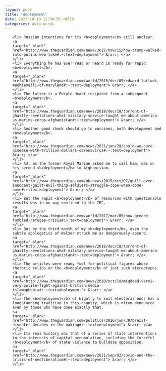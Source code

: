 ```yaml
---
layout: post
title: "deployment"
date: 2023-10-10 12:34:56 +0530
categories: auto-words
---
```

<ol>

    <li> Russian intentions for its <b>deployment</b> still unclear.
    <a 
    target="_blank" 
    href="http://www.theguardian.com/news/2017/nov/15/how-trump-walked-into-putins-web-luke#:~:text=deployment"> &rarr; </a>
    </li>
    <li> Everything he has ever read or heard is ready for rapid <b>deployment</b>.
    <a 
    target="_blank" 
    href="http://www.theguardian.com/world/2015/dec/09/edward-luttwak-machiavelli-of-maryland#:~:text=deployment"> &rarr; </a>
    </li>
    <li> The latter is a Purple Heart recipient from a subsequent <b>deployment</b>.
    <a 
    target="_blank" 
    href="http://www.theguardian.com/news/2018/dec/18/torrent-of-ghastly-revelations-what-military-service-taught-me-about-america-us-marine-corps-afghanistan#:~:text=deployment"> &rarr; </a>
    </li>
    <li> Another good chunk should go to vaccines, both development and <b>deployment</b>.
    <a 
    target="_blank" 
    href="http://www.theguardian.com/news/2021/jan/28/could-we-cure-disease-with-trillion-dollars-coronavirus#:~:text=deployment"> &rarr; </a>
    </li>
    <li> AJ, as the former Royal Marine asked me to call him, was on his second <b>deployment</b> to Afghanistan.
    <a 
    target="_blank" 
    href="http://www.theguardian.com/uk-news/2015/oct/07/guilt-even-innocent-guilt-evil-thing-soldiers-struggle-cope-when-come-home#:~:text=deployment"> &rarr; </a>
    </li>
    <li> But the rapid <b>deployment</b> of resources with questionable results was in no way confined to the IRC.
    <a 
    target="_blank" 
    href="http://www.theguardian.com/world/2017/mar/09/how-greece-fumbled-refugee-crisis#:~:text=deployment"> &rarr; </a>
    </li>
    <li> But by the third month of my <b>deployment</b>, even the subtle apologetics of Walzer struck me as dangerously absurd.
    <a 
    target="_blank" 
    href="http://www.theguardian.com/news/2018/dec/18/torrent-of-ghastly-revelations-what-military-service-taught-me-about-america-us-marine-corps-afghanistan#:~:text=deployment"> &rarr; </a>
    </li>
    <li> The articles were ready fuel for political figures whose rhetoric relies on the <b>deployment</b> of just such stereotypes.
    <a 
    target="_blank" 
    href="http://www.theguardian.com/news/2018/oct/18/miqdaad-versi-very-polite-fight-against-british-media-islamophobia#:~:text=deployment"> &rarr; </a>
    </li>
    <li> The <b>deployment</b> of bigotry to suit electoral ends has a longstanding tradition in this country, which is often denounced even by those who have done exactly that.
    <a 
    target="_blank" 
    href="http://www.theguardian.com/politics/2016/jun/30/brexit-disaster-decades-in-the-making#:~:text=deployment"> &rarr; </a>
    </li>
    <li> Its real history was that of a series of state interventions in the interests of capital accumulation, including the forceful <b>deployment</b> of state violence to bulldoze opposition.
    <a 
    target="_blank" 
    href="http://www.theguardian.com/news/2021/sep/02/covid-and-the-crisis-of-neoliberalism#:~:text=deployment"> &rarr; </a>
    </li>